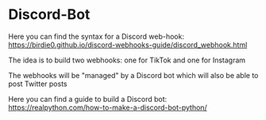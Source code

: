 # Discord-Bot

Here you can find the syntax for a Discord web-hook: https://birdie0.github.io/discord-webhooks-guide/discord_webhook.html
  
The idea is to build two webhooks: one for TikTok and one for Instagram

The webhooks will be "managed" by a Discord bot which will also be able to post Twitter posts

Here you can find a guide to build a Discord bot: https://realpython.com/how-to-make-a-discord-bot-python/
